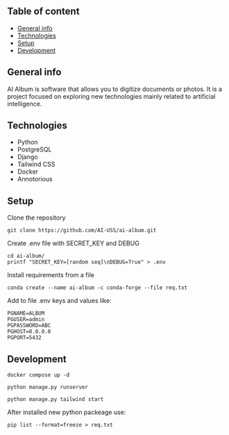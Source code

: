 ## Table of content
* [General info](#general-info)
* [Technologies](#technologies)
* [Setup](#setup)
* [Development](#development)

## General info

AI Album is software that allows you to digitize documents or photos. It is a project focused on exploring new technologies mainly related to artificial intelligence.


## Technologies
* Python 
* PostgreSQL
* Django 
* Tailwind CSS
* Docker
* Annotorious



## Setup
Clone the repository
```console
git clone https://github.com/AI-USS/ai-album.git
```

Create .env file with SECRET_KEY and DEBUG

```console
cd ai-album/
printf "SECRET_KEY=[random seq]\nDEBUG=True" > .env
```

Install requirements from a file

```console
conda create --name ai-album -c conda-forge --file req.txt
```

Add to file .env keys and values like:
```console
PGNAME=ALBUM
PGUSER=admin
PGPASSWORD=ABC
PGHOST=0.0.0.0
PGPORT=5432
```


## Development 


```console
docker compose up -d

python manage.py runserver

python manage.py tailwind start
```

After installed new python packeage use:
```console
pip list --format=freeze > req.txt
```


